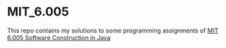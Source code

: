 # MIT_6.005
This repo contains my solutions to some programming assignments of [MIT 6.005 Software Construction in Java](https://courses.edx.org/courses/course-v1:MITx+6.005.1x+3T2016/info)
